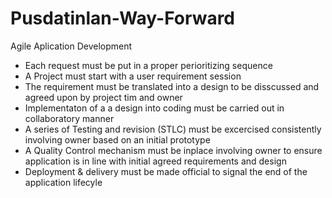 # Pusdatinlan-Way-Forward
Agile Aplication Development
- Each request must be put in a proper perioritizing sequence
- A Project must start with a user requirement session
- The requirement must be translated into a design to be disscussed and agreed upon by project tim and owner
- Implementaton of a a design into coding must be carried out in collaboratory manner
- A series of Testing and revision (STLC) must be excercised consistently involving owner based on an initial prototype
- A Quality Control mechanism must be inplace involving owner to ensure application is in line with initial agreed requirements and design 
- Deployment  & delivery must be made official to signal the end of the application lifecyle 
